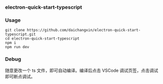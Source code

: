 ### electron-quick-start-typescript

### Usage
```
git clone https://github.com/daichangxin/electron-quick-start-typescript.git
cd electron-quick-start-typescript
npm i
npm run dev
```

### Debug
随意更改一个 ts 文件，即可自动编译。编译后点击 VSCode 调试页签，点击调试即可断点调试。